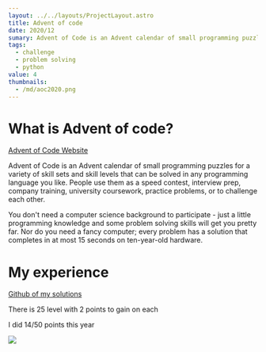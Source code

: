 ```yaml
---
layout: ../../layouts/ProjectLayout.astro
title: Advent of code
date: 2020/12
sumary: Advent of Code is an Advent calendar of small programming puzzles for a variety of skill sets and skill levels that can be solved in any programming language you like.
tags: 
  - challenge
  - problem solving
  - python
value: 4
thumbnails: 
  - /md/aoc2020.png
---
```



# What is Advent of code?

[Advent of Code Website](https://adventofcode.com)

Advent of Code is an Advent calendar of small programming puzzles for a variety of skill sets and skill levels that can be solved in any programming language you like. People use them as a speed contest, interview prep, company training, university coursework, practice problems, or to challenge each other.

You don't need a computer science background to participate - just a little programming knowledge and some problem solving skills will get you pretty far. Nor do you need a fancy computer; every problem has a solution that completes in at most 15 seconds on ten-year-old hardware.

# My experience

[Github of my solutions](https://github.com/CodyAdam/puzzle__advent-of-code-2019)

There is 25 level with 2 points to gain on each

I did 14/50 points this year

![](/md/aoc2019.png)